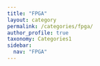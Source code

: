 ```yaml
---
title: "FPGA"
layout: category
permalink: /categories/fpga/
author_profile: true
taxonomy: Categories1
sidebar:
  nav: "FPGA"
---
```

